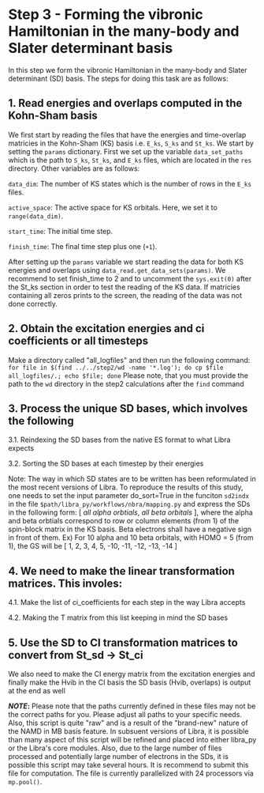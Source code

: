 # Step 3 - Forming the vibronic Hamiltonian in the many-body and Slater determinant basis

In this step we form the vibronic Hamiltonian in the many-body and Slater determinant (SD) basis. The steps for doing this task are as follows:

## 1. Read energies and overlaps computed in the Kohn-Sham basis

We first start by reading the files that have the energies and time-overlap matricies in the Kohn-Sham (KS) basis i.e. `E_ks`, `S_ks` and `St_ks`. We start by setting the `params` dictionary. First we set up the variable `data_set_paths` which is the path to `S_ks`, `St_ks`, and `E_ks` files, which are located in the `res` directory. Other variables are as follows:

`data_dim`: The number of KS states which is the number of rows in the `E_ks` files.

`active_space`: The active space for KS orbitals. Here, we set it to `range(data_dim)`.

`start_time`: The initial time step.

`finish_time`: The final time step plus one (`+1`).

After setting up the `params` variable we start reading the data for both KS energies and overlaps using `data_read.get_data_sets(params)`. We recommend to set finish_time to 2 and to uncomment the `sys.exit(0)` after the St_ks section in order to test the reading of the KS data. If matricies containing all zeros prints to the screen, the reading of the data was not done correctly. 

## 2. Obtain the excitation energies and ci coefficients or all timesteps
Make a directory called "all_logfiles" and then run the following command: 
`for file in $(find ../../step2/wd -name '*.log'); do cp $file all_logfiles/.; echo $file; done`
Please note, that you must provide the path to the `wd` directory in the step2 calculations after the `find` command

## 3. Process the unique SD bases, which involves the following
3.1. Reindexing the SD bases from the native ES format to what Libra expects

3.2. Sorting the SD bases at each timestep by their energies 

Note: The way in which SD states are to be written has been reformulated in the most recent versions of Libra. To reproduce the results of this study, one needs to set
the input parameter do_sort=True in the funciton `sd2indx` in the file `$path/libra_py/workflows/nbra/mapping.py` and express the SDs in the following form:
[ _all alpha orbtials_, _all beta orbitals_ ], where the alpha and beta orbtials correspond to row or column elements (from 1) of the spin-block matrix in the KS basis. Beta electrons shall have a
negative sign in front of them. Ex) For 10 alpha and 10 beta orbitals, with HOMO = 5 (from 1), the GS will be [ 1, 2, 3, 4, 5, -10, -11, -12, -13, -14 ]

## 4. We need to make the linear transformation matrices. This involes:
4.1. Make the list of ci_coefficients for each step in the way Libra accepts

4.2. Making the T matrix from this list keeping in mind the SD bases

## 5. Use the SD to CI transformation matrices to convert from St_sd -> St_ci
We also need to make the CI energy matrix from the excitation energies and finally make the Hvib in the CI basis
the SD basis (Hvib, overlaps) is output at the end as well     

**_NOTE_:** Please note that the paths currently defined in these files may not be the correct paths for you. Please adjust all paths to your specific needs.
Also, this script is quite "raw" and is a result of the "brand-new" nature of the NAMD in MB basis feature. In subsuent versions of Libra, it is possible than many aspect of this script will be refined
and placed into either libra_py or the Libra's core modules. Also, due to the large number of files processed and potentially large number of electrons in the SDs, it is possible this script may take several hours. It is recommend to submit this file for computation. The file is currently parallelized with 24 processors via `mp.pool()`. 
